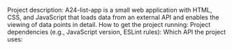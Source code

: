 
Project description: A24-list-app is a small web application with HTML, CSS, and JavaScript that loads data from an external API and enables the viewing of data points in detail.
How to get the project running:
Project dependencies (e.g., JavaScript version, ESLint rules):
Which API the project uses:
